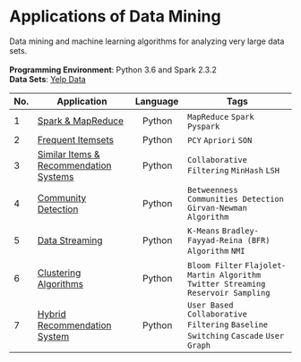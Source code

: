 # Applications of Data Mining

Data mining and machine learning algorithms for analyzing very large data sets.  
<br />
**Programming Environment**: Python 3.6 and Spark 2.3.2  
**Data Sets**: [Yelp Data](https://www.yelp.com/dataset)  

|No.|       Application       |Language|Tags|
|---|-------------------------|--------|----|
|1|[Spark & MapReduce](https://github.com/zli78122/Data_Mining/tree/master/Assignment%201)|&nbsp;&nbsp;&nbsp;Python|`MapReduce` `Spark` `Pyspark`|
|2|[Frequent Itemsets](https://github.com/zli78122/Data_Mining/tree/master/Assignment%202)|&nbsp;&nbsp;&nbsp;Python| `PCY` `Apriori` `SON`|
|3|[Similar Items & Recommendation Systems](https://github.com/zli78122/Data_Mining/tree/master/Assignment%203)|&nbsp;&nbsp;&nbsp;Python|`Collaborative Filtering` `MinHash` `LSH`|
|4|[Community Detection](https://github.com/zli78122/Data_Mining/tree/master/Assignment%204)|&nbsp;&nbsp;&nbsp;Python|`Betweenness` `Communities Detection` `Girvan-Newman Algorithm`|
|5|[Data Streaming](https://github.com/zli78122/Data_Mining/tree/master/Assignment%205)|&nbsp;&nbsp;&nbsp;Python|`K-Means` `Bradley-Fayyad-Reina (BFR) Algorithm` `NMI`|
|6|[Clustering Algorithms](https://github.com/zli78122/Data_Mining/tree/master/Assignment%206)|&nbsp;&nbsp;&nbsp;Python|`Bloom Filter` `Flajolet-Martin Algorithm` `Twitter Streaming` `Reservoir Sampling`|
|7|[Hybrid Recommendation System](https://github.com/zli78122/Data_Mining/tree/master/Project)|&nbsp;&nbsp;&nbsp;Python|`User Based Collaborative Filtering` `Baseline` `Switching` `Cascade` `User Graph`|
